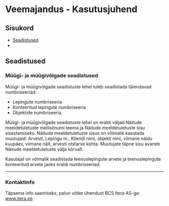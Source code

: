 # Veemajandus - Kasutusjuhend
## Sisukord

- [Seadistused](#seadistused)
-

## Seadistused

### Müügi- ja müügivõlgade seadistused
Müügi- ja müügivõlgade seadistuste lehel tuleb seadistada täiendavad numbriseeriad:
- Lepingute numbriseeria
- Konteeritud lepingute numbriseeria
- Objektide numbriseeria.

Müügi- ja müügivõlgade seadistuste lehel on eraldi väljad Näitude meeldetuletuste meilisõnumi teema ja Näitude meeldetuletuste sisu sisestamiseks.
Näitude meeldetuletuste sisus on võimalik kasutada muutujaid: Arvesti, Lepingu nr., Kliendi nimi, objekti nimi, viimane näidu kuupäev, viimane näit, arvesti otstarve kohta. Muutujate täpne sisu avaneb Näitude meeldetuletuste välja kõrvalt. 



Kasutajal on võimalik seadistada teenuslepingute arvete ja teenuslepingute konteeritud arvete jaoks eraldi numbriseeriad.


---

### Kontaktinfo
Täpsema info saamiseks, palun võtke ühendust BCS Itera AS-ga:
<a href="https://www.itera.ee/" target="_blank">www.itera.ee</a>
